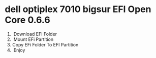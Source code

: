 # dell optiplex 7010 bigsur EFI Open Core 0.6.6
<div>
<ol>
<li>&nbsp;Download EFI Folder</li>
<li>&nbsp;Mount EFi Partition&nbsp;</li>
<li>Copy EFi Folder To EFI Partition</li>
<li>&nbsp;Enjoy</li></ol></div>
